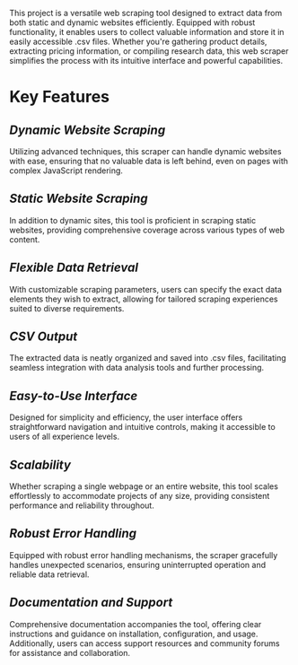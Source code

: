 This project is a versatile web scraping tool designed to extract data from both static and dynamic websites efficiently. Equipped with robust functionality, it enables users to collect valuable information and store it in easily accessible .csv files. Whether you're gathering product details, extracting pricing information, or compiling research data, this web scraper simplifies the process with its intuitive interface and powerful capabilities.

# Key Features

## *Dynamic Website Scraping*
Utilizing advanced techniques, this scraper can handle dynamic websites with ease, ensuring that no valuable data is left behind, even on pages with complex JavaScript rendering.
## *Static Website Scraping*
In addition to dynamic sites, this tool is proficient in scraping static websites, providing comprehensive coverage across various types of web content.
## *Flexible Data Retrieval*
With customizable scraping parameters, users can specify the exact data elements they wish to extract, allowing for tailored scraping experiences suited to diverse requirements.
## *CSV Output*
The extracted data is neatly organized and saved into .csv files, facilitating seamless integration with data analysis tools and further processing.
## *Easy-to-Use Interface*
Designed for simplicity and efficiency, the user interface offers straightforward navigation and intuitive controls, making it accessible to users of all experience levels.
## *Scalability*
Whether scraping a single webpage or an entire website, this tool scales effortlessly to accommodate projects of any size, providing consistent performance and reliability throughout.
## *Robust Error Handling*
Equipped with robust error handling mechanisms, the scraper gracefully handles unexpected scenarios, ensuring uninterrupted operation and reliable data retrieval.
## *Documentation and Support*
Comprehensive documentation accompanies the tool, offering clear instructions and guidance on installation, configuration, and usage. Additionally, users can access support resources and community forums for assistance and collaboration.
